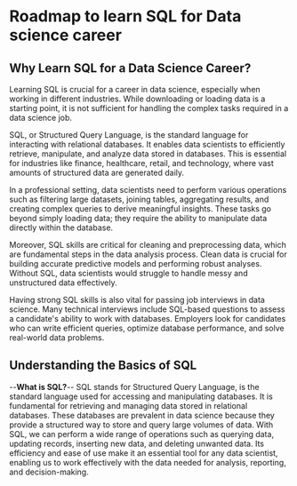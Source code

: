 # Roadmap to learn SQL for Data science career

## Why Learn SQL for a Data Science Career?
Learning SQL is crucial for a career in data science, especially when working in different industries. While downloading or loading data is a starting point, it is not sufficient for handling the complex tasks required in a data science job.

SQL, or Structured Query Language, is the standard language for interacting with relational databases. It enables data scientists to efficiently retrieve, manipulate, and analyze data stored in databases. This is essential for industries like finance, healthcare, retail, and technology, where vast amounts of structured data are generated daily.

In a professional setting, data scientists need to perform various operations such as filtering large datasets, joining tables, aggregating results, and creating complex queries to derive meaningful insights. These tasks go beyond simply loading data; they require the ability to manipulate data directly within the database.

Moreover, SQL skills are critical for cleaning and preprocessing data, which are fundamental steps in the data analysis process. Clean data is crucial for building accurate predictive models and performing robust analyses. Without SQL, data scientists would struggle to handle messy and unstructured data effectively.

Having strong SQL skills is also vital for passing job interviews in data science. Many technical interviews include SQL-based questions to assess a candidate's ability to work with databases. Employers look for candidates who can write efficient queries, optimize database performance, and solve real-world data problems.


## Understanding the Basics of SQL

--**What is SQL?**--
SQL stands for Structured Query Language, is the standard language used for accessing and manipulating databases. It is fundamental for retrieving and managing data stored in relational databases. These databases are prevalent in data science because they provide a structured way to store and query large volumes of data. With SQL, we can perform a wide range of operations such as querying data, updating records, inserting new data, and deleting unwanted data. Its efficiency and ease of use make it an essential tool for any data scientist, enabling us to work effectively with the data needed for analysis, reporting, and decision-making.



